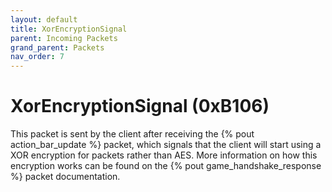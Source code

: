 ```yaml
---
layout: default
title: XorEncryptionSignal
parent: Incoming Packets
grand_parent: Packets
nav_order: 7
---
```


# XorEncryptionSignal (0xB106)

This packet is sent by the client after receiving the {% pout action_bar_update %} packet, which signals that the client will start using a XOR encryption for packets rather than AES. More information on how this encryption works can be found on the {% pout game_handshake_response %} packet documentation.